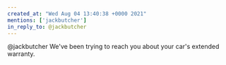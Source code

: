 ```yaml
---
created_at: "Wed Aug 04 13:40:38 +0000 2021"
mentions: ['jackbutcher']
in_reply_to: @jackbutcher
---
```


@jackbutcher We've been trying to reach you about your car's extended warranty.